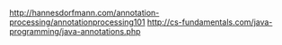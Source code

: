 http://hannesdorfmann.com/annotation-processing/annotationprocessing101
http://cs-fundamentals.com/java-programming/java-annotations.php
